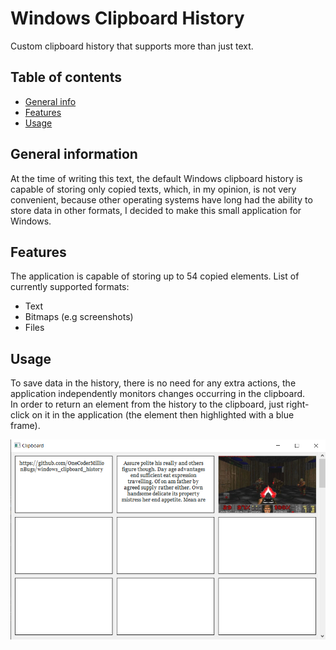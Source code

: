 # Windows Clipboard History
Custom clipboard history that supports more than just text.

## Table of contents
* [General info](#general-information)
* [Features](#features)
* [Usage](#usage)

## General information
At the time of writing this text, the default Windows clipboard history 
is capable of storing only copied texts, which, in my opinion, is not very 
convenient, because other operating systems have long had the ability to 
store data in other formats, I decided to make this small application for Windows.

## Features
The application is capable of storing up to 54 copied elements.
List of currently supported formats:
- Text
- Bitmaps (e.g screenshots)
- Files

## Usage
To save data in the history, there is no need for any extra actions, 
the application independently monitors changes occurring in the clipboard. \
In order to return an element from the history to the clipboard, 
just right-click on it in the application (the element then highlighted with a blue frame).

![Application screenshot](./screenshots/eximg1.png)